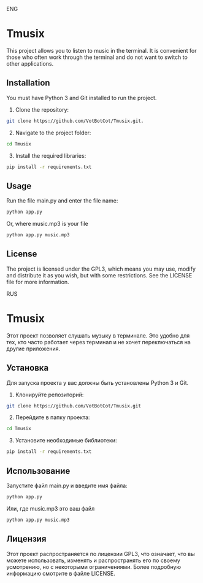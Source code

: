 ENG

# Tmusix

This project allows you to listen to music in the terminal.
It is convenient for those who often work through the terminal and do not want to switch to other applications. 

## Installation

You must have Python 3 and Git installed to run the project.

1. Clone the repository:

```bash
git clone https://github.com/VotBotCot/Tmusix.git.
```
2. Navigate to the project folder:

```bash
cd Tmusix
```

3. Install the required libraries:

```bash
pip install -r requirements.txt
```

## Usage

Run the file main.py and enter the file name:

```bash
python app.py
```
Or, where music.mp3 is your file

```bash
python app.py music.mp3
```

## License

The project is licensed under the GPL3, which means you may use, modify and distribute it as you wish, but with some restrictions. See the LICENSE file for more information.

RUS

# Tmusix

Этот проект позволяет слушать музыку в терминале.
Это удобно для тех, кто часто работает через терминал и не хочет переключаться на другие приложения. 

## Установка

Для запуска проекта у вас должны быть установлены Python 3 и Git.

1. Клонируйте репозиторий:

```bash
git clone https://github.com/VotBotCot/Tmusix.git
```
2. Перейдите в папку проекта:

```bash
cd Tmusix
```

3. Установите необходимые библиотеки:

```bash
pip install -r requirements.txt
```

## Использование

Запустите файл main.py и введите имя файла:

```bash
python app.py
```
Или, где music.mp3 это ваш файл

```bash
python app.py music.mp3
```

## Лицензия

Этот проект распространяется по лицензии GPL3, что означает, что вы можете использовать, изменять и распространять его по своему усмотрению, но с некоторыми ограничениями. Более подробную информацию смотрите в файле LICENSE.
